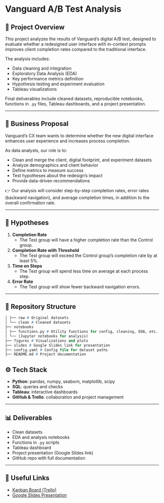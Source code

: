 # Vanguard A/B Test Analysis  

## 📌 Project Overview  
This project analyzes the results of Vanguard’s digital A/B test, designed to evaluate whether a redesigned user interface with in-context prompts improves client completion rates compared to the traditional interface.  

The analysis includes:  
- Data cleaning and integration  
- Exploratory Data Analysis (EDA)  
- Key performance metrics definition  
- Hypothesis testing and experiment evaluation  
- Tableau visualizations  

Final deliverables include cleaned datasets, reproducible notebooks, functions in `.py` files, Tableau dashboards, and a project presentation.  

---
  
## 🎯 Business Proposal  
Vanguard’s CX team wants to determine whether the new digital interface enhances user experience and increases process completion.  

As data analysts, our role is to:  
- Clean and merge the client, digital footprint, and experiment datasets  
- Analyze demographics and client behavior  
- Define metrics to measure success  
- Test hypotheses about the redesign’s impact  
- Provide data-driven recommendations  

👉 Our analysis will consider step-by-step completion rates, error rates (backward navigation), and average completion times, in addition to the overall confirmation rate.


---

## 🔬 Hypotheses  
1. **Completion Rate**  
   - The Test group will have a higher completion rate than the Control group.  
2. **Completion Rate with Threshold**  
   - The Test group will exceed the Control group’s completion rate by at least 5%.  
3. **Time on Steps**  
   - The Test group will spend less time on average at each process step.  
4. **Error Rate**  
   - The Test group will show fewer backward navigation errors.  

---

## 📂 Repository Structure  
```p    ├── data
│ ├── raw # Original datasets
│ └── clean # Cleaned datasets
├── notebooks
│ ├── functions.py # Utility functions for config, cleaning, EDA, etc.
│ └── (Jupyter notebooks for analysis)
├── figures # Visualizations and plots
├── slides # Google Slides link for presentation
├── config.yaml # Config file for dataset paths
├── README.md # Project documentation
```
## ⚙️ Tech Stack  
- **Python**: pandas, numpy, seaborn, matplotlib, scipy  
- **SQL**: queries and checks  
- **Tableau**: interactive dashboards  
- **GitHub & Trello**: collaboration and project management  

---

## 📊 Deliverables  
- Clean datasets  
- EDA and analysis notebooks  
- Functions in `.py` scripts  
- Tableau dashboard  
- Project presentation (Google Slides link)  
- GitHub repo with full documentation  

---

## 🔗 Useful Links  
- [Kanban Board (Trello)](your-link-here)  
- [Google Slides Presentation](your-link-here)  







